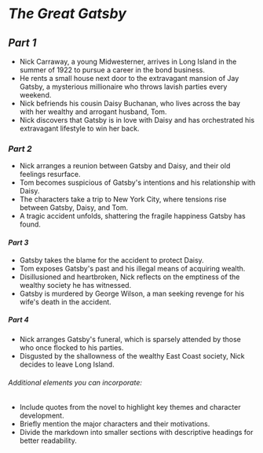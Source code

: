 # ***The Great Gatsby***
## *Part 1*

- Nick Carraway, a young Midwesterner, arrives in Long Island in the summer of 1922 to pursue a career in the bond business.
- He rents a small house next door to the extravagant mansion of Jay Gatsby, a mysterious millionaire who throws lavish parties every weekend.
- Nick befriends his cousin Daisy Buchanan, who lives across the bay with her wealthy and arrogant husband, Tom.
- Nick discovers that Gatsby is in love with Daisy and has orchestrated his extravagant lifestyle to win her back.

### *Part 2*

- Nick arranges a reunion between Gatsby and Daisy, and their old feelings resurface.
- Tom becomes suspicious of Gatsby's intentions and his relationship with Daisy.
- The characters take a trip to New York City, where tensions rise between Gatsby, Daisy, and Tom.
- A tragic accident unfolds, shattering the fragile happiness Gatsby has found.

#### *Part 3*

- Gatsby takes the blame for the accident to protect Daisy.
- Tom exposes Gatsby's past and his illegal means of acquiring wealth.
- Disillusioned and heartbroken, Nick reflects on the emptiness of the wealthy society he has witnessed.
- Gatsby is murdered by George Wilson, a man seeking revenge for his wife's death in the accident.

##### *Part 4*

- Nick arranges Gatsby's funeral, which is sparsely attended by those who once flocked to his parties.
- Disgusted by the shallowness of the wealthy East Coast society, Nick decides to leave Long Island.

###### *Additional elements you can incorporate:*

- Include quotes from the novel to highlight key themes and character development.
- Briefly mention the major characters and their motivations.
-  Divide the markdown into smaller sections with descriptive headings for better readability.
